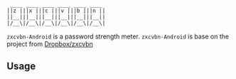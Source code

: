 ```
 ____ ____ ____ ____ ____ ____
||z |||x |||c |||v |||b |||n ||
||__|||__|||__|||__|||__|||__||
|/__\|/__\|/__\|/__\|/__\|/__\|
```

`zxcvbn-Android` is a password strength meter. `zxcvbn-Android` is base on the project from
[Dropbox/zxcvbn](https://github.com/dropbox/zxcvbn)

## Usage
